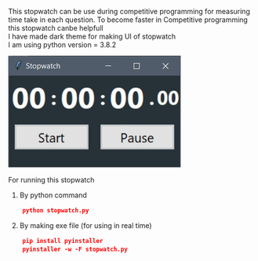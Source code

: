 This stopwatch can be use during competitive programming for measuring time take in each question.
To become faster in Competitive programming this stopwatch canbe helpfull\
I have made dark theme for making UI of stopwatch\
I am using python version = 3.8.2

<img src="./Stopwatch.jpg" alt="Stopwatch"/>

For running this stopwatch
1. By python command
```json
    python stopwatch.py
```
2. By making exe file (for using in real time)
```json
    pip install pyinstaller
    pyinstaller -w -F stopwatch.py
```